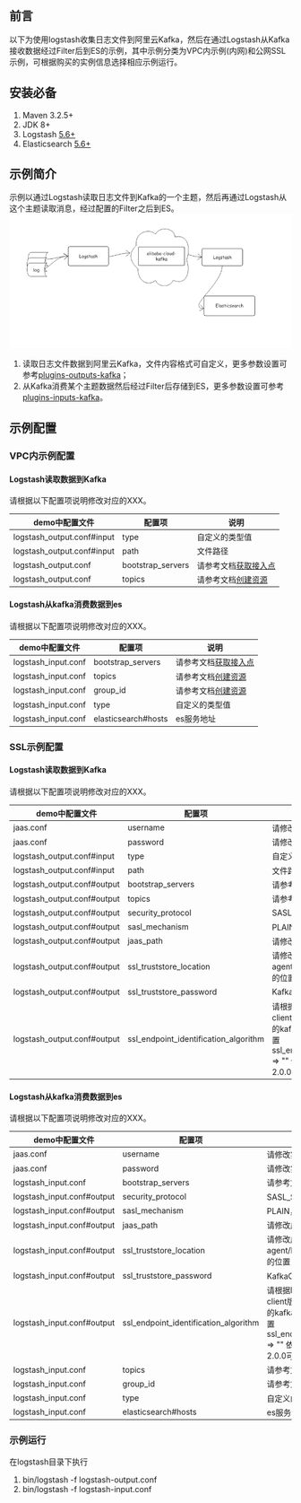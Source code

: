 ## 前言
以下为使用logstash收集日志文件到阿里云Kafka，然后在通过Logstash从Kafka接收数据经过Filter后到ES的示例，其中示例分类为VPC内示例(内网)和公网SSL示例，可根据购买的实例信息选择相应示例运行。 

## 安装必备
1. Maven 3.2.5+
2. JDK 8+ 
3. Logstash [5.6+](https://www.elastic.co/guide/en/logstash/current/installing-logstash.html#installing-logstash) 
4. Elasticsearch [5.6+](https://www.elastic.co/downloads/elasticsearch)  

## 示例简介
示例以通过Logstash读取日志文件到Kafka的一个主题，然后再通过Logstash从这个主题读取消息，经过配置的Filter之后到ES。
![image](../images/logstash-kafka-demo.png)
 
1. 读取日志文件数据到阿里云Kafka，文件内容格式可自定义，更多参数设置可参考[plugins-outputs-kafka](https://www.elastic.co/guide/en/logstash/current/plugins-outputs-kafka.html)；
2. 从Kafka消费某个主题数据然后经过Filter后存储到ES，更多参数设置可参考[plugins-inputs-kafka](https://www.elastic.co/guide/en/logstash/current/plugins-inputs-kafka.html)。

## 示例配置

### VPC内示例配置
#### Logstash读取数据到Kafka
请根据以下配置项说明修改对应的XXX。

| demo中配置文件 | 配置项 | 说明 |
| --- | --- | --- |
| logstash_output.conf#input | type| 自定义的类型值 |
| logstash_output.conf#input | path | 文件路径 |
| logstash_output.conf | bootstrap_servers | 请参考文档[获取接入点](https://help.aliyun.com/document_detail/68342.html?spm=a2c4g.11186623.6.554.X2a7Ga) |
| logstash_output.conf | topics | 请参考文档[创建资源](https://help.aliyun.com/document_detail/68328.html?spm=a2c4g.11186623.6.549.xvKAt6) |

#### Logstash从kafka消费数据到es
请根据以下配置项说明修改对应的XXX。

| demo中配置文件 | 配置项 | 说明 |
| --- | --- | --- |
| logstash_input.conf | bootstrap_servers | 请参考文档[获取接入点](https://help.aliyun.com/document_detail/68342.html?spm=a2c4g.11186623.6.554.X2a7Ga) |
| logstash_input.conf | topics | 请参考文档[创建资源](https://help.aliyun.com/document_detail/68328.html?spm=a2c4g.11186623.6.549.xvKAt6) |
| logstash_input.conf | group_id | 请参考文档[创建资源](https://help.aliyun.com/document_detail/68328.html?spm=a2c4g.11186623.6.549.xvKAt6) |
| logstash_input.conf | type | 自定义的类型值 |
| logstash_input.conf | elasticsearch#hosts | es服务地址 |




### SSL示例配置

#### Logstash读取数据到Kafka

请根据以下配置项说明修改对应的XXX。

| demo中配置文件 | 配置项 | 说明 |
| --- | --- | --- |
| jaas.conf | username | 请修改实例详情中的用户名 |
| jaas.conf | password | 请修改实例详情中的密码 |
| logstash_output.conf#input | type| 自定义的类型值 |
| logstash_output.conf#input | path | 文件路径 |
| logstash_output.conf#output | bootstrap_servers | 请参考文档[获取接入点](https://help.aliyun.com/document_detail/68342.html?spm=a2c4g.11186623.6.554.X2a7Ga) |
| logstash_output.conf#output | topics | 请参考文档[创建资源](https://help.aliyun.com/document_detail/68328.html?spm=a2c4g.11186623.6.549.xvKAt6) |
| logstash_output.conf#output | security_protocol | SASL_SSL，无需修改 |
| logstash_output.conf#output | sasl_mechanism | PLAIN，无需修改 |
| logstash_output.conf#output | jaas_path | 请修改成agent/jaas.conf的存放位置 |
| logstash_output.conf#output | ssl_truststore_location | 请修改成agent/kafka.client.truststore.jks存放的位置 |
| logstash_output.conf#output | ssl_truststore_password | KafkaOnsClient，无需修改 |
| logstash_output.conf#output | ssl_endpoint_identification_algorithm | 请根据logstash版本依赖的kafka-client版本进行参数设置 比如6.6.1依赖的kafka-client版本大于2.0.0则需要设置ssl_endpoint_identification_algorithm => "" 依赖的kafka-client版本小于2.0.0可忽略此参数 |


#### Logstash从kafka消费数据到es
请根据以下配置项说明修改对应的XXX。

| demo中配置文件 | 配置项 | 说明 |
| --- | --- | --- |
| jaas.conf | username | 请修改实例详情中的用户名 |
| jaas.conf | password | 请修改实例详情中的密码 |
| logstash_input.conf | bootstrap_servers | 请参考文档[获取接入点](https://help.aliyun.com/document_detail/68342.html?spm=a2c4g.11186623.6.554.X2a7Ga) |
| logstash_input.conf#output | security_protocol | SASL_SSL，无需修改 |
| logstash_input.conf#output | sasl_mechanism | PLAIN，无需修改 |
| logstash_input.conf#output | jaas_path | 请修改成agent/jaas.conf的存放位置 |
| logstash_input.conf#output | ssl_truststore_location | 请修改成agent/kafka.client.truststore.jks存放的位置 |
| logstash_input.conf#output | ssl_truststore_password | KafkaOnsClient，无需修改 |
| logstash_input.conf#output | ssl_endpoint_identification_algorithm | 请根据logstash版本依赖的kafka-client版本进行参数设置 比如6.6.1依赖的kafka-client版本大于2.0.0则需要设置ssl_endpoint_identification_algorithm => "" 依赖的kafka-client版本小于2.0.0可忽略此参数 |
| logstash_input.conf | topics | 请参考文档[创建资源](https://help.aliyun.com/document_detail/68328.html?spm=a2c4g.11186623.6.549.xvKAt6) |
| logstash_input.conf | group_id | 请参考文档[创建资源](https://help.aliyun.com/document_detail/68328.html?spm=a2c4g.11186623.6.549.xvKAt6) |
| logstash_input.conf | type | 自定义的类型值 |
| logstash_input.conf | elasticsearch#hosts | es服务地址 |


### 示例运行
在logstash目录下执行
1. bin/logstash -f logstash-output.conf
2. bin/logstash -f logstash-input.conf
